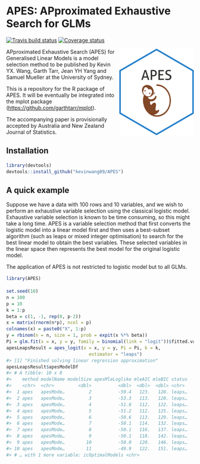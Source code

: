 
<!-- README.md is generated from README.Rmd. Please edit that file -->

# APES: APproximated Exhaustive Search for GLMs

[![Travis build
status](https://travis-ci.org/kevinwang09/APES.svg?branch=master)](https://travis-ci.org/kevinwang09/APES)
[![Coverage
status](https://codecov.io/gh/kevinwang09/APES/branch/master/graph/badge.svg)](https://codecov.io/github/kevinwang09/APES?branch=master)

<img src="inst/APES_logo.png" align="right" width="200" />

APproximated Exhaustive Search (APES) for Generalised Linear Models is a
model selection method to be published by Kevin YX. Wang, Garth Tarr,
Jean YH Yang and Samuel Mueller at the University of Sydney.

This is a repository for the R package of APES. It will be eventually be
integrated into the mplot package
(<https://github.com/garthtarr/mplot>).

The accompanying paper is provisionally accepted by Australia and New
Zealand Journal of Statistics.

## Installation

``` r
library(devtools)
devtools::install_github("kevinwang09/APES")
```

## A quick example

Suppose we have a data with 100 rows and 10 variables, and we wish to
perform an exhaustive variable selection using the classical logistic
model. Exhaustive variable selection is known to be time consuming, so
this might take a long time. APES is a variable selection method that
first converts the logistic model into a linear model first and then
uses a best-subset algorithm (such as leaps or mixed integer
optimisation) to search for the best linear model to obtain the best
variables. These selected variables in the linear space then represents
the best model for the original logistic model.

The application of APES is not restricted to logistic model but to all
GLMs.

``` r
library(APES)

set.seed(10)
n = 100
p = 10
k = 1:p
beta = c(1, -1, rep(0, p-2))
x = matrix(rnorm(n*p), ncol = p)
colnames(x) = paste0("X", 1:p)
y = rbinom(n = n, size = 1, prob = expit(x %*% beta))
Pi = glm.fit(x = x, y = y, family = binomial(link = "logit"))$fitted.values
apesLeapsResult = apes_logit(x = x, y = y, Pi = Pi, k = k,
                               estimator = "leaps")
#> [1] "Finished solving linear regression approximation"
apesLeapsResult$apesModelDf
#> # A tibble: 10 x 8
#>    method modelName modelSize apesMleLoglike mleAIC mleBIC status
#>    <chr>  <chr>         <dbl>          <dbl>  <dbl>  <dbl> <chr> 
#>  1 apes   apesMode…         2          -59.4   123.   128. leaps…
#>  2 apes   apesMode…         3          -53.3   113.   120. leaps…
#>  3 apes   apesMode…         4          -51.8   112.   122. leaps…
#>  4 apes   apesMode…         5          -51.2   112.   125. leaps…
#>  5 apes   apesMode…         6          -50.6   113.   129. leaps…
#>  6 apes   apesMode…         7          -50.1   114.   132. leaps…
#>  7 apes   apesMode…         8          -50.1   116.   137. leaps…
#>  8 apes   apesMode…         9          -50.1   118.   142. leaps…
#>  9 apes   apesMode…        10          -50.0   120.   146. leaps…
#> 10 apes   apesMode…        11          -49.9   122.   151. leaps…
#> # … with 1 more variable: icOptimalModels <chr>
```
